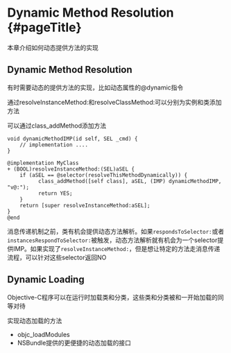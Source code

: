 # Dynamic Method Resolution {#pageTitle}

本章介绍如何动态提供方法的实现

## Dynamic Method Resolution

有时需要动态的提供方法的实现，比如动态属性的@dynamic指令

通过resolveInstanceMethod:和resolveClassMethod:可以分别为实例和类添加方法

可以通过class\_addMethod添加方法

```
void dynamicMethodIMP(id self, SEL _cmd) {
    // implementation ....
}

@implementation MyClass
+ (BOOL)resolveInstanceMethod:(SEL)aSEL {
    if (aSEL == @selector(resolveThisMethodDynamically)) {
          class_addMethod([self class], aSEL, (IMP) dynamicMethodIMP, "v@:");
          return YES;
    }
    return [super resolveInstanceMethod:aSEL];
}
@end
```

消息传递机制之前，类有机会提供动态方法解析。如果`respondsToSelector:`或者`instancesRespondToSelector:`被触发，动态方法解析就有机会为一个selector提供IMP。如果实现了`resolveInstanceMethod:`，但是想让特定的方法走消息传递流程，可以针对这些selector返回NO

## Dynamic Loading

Objective-C程序可以在运行时加载类和分类，这些类和分类被和一开始加载的同等对待

实现动态加载的方法

* objc\_loadModules
* NSBundle提供的更便捷的动态加载的接口



